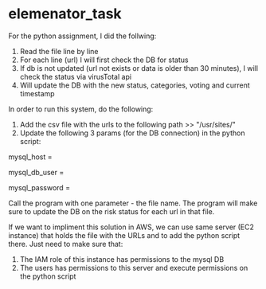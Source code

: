 # elemenator_task
For the python assignment, I did the follwing:
1. Read the file line by line
2. For each line (url) I will first check the DB for status
3. If db is not updated (url not exists or data is older than 30 minutes), I will check the status via virusTotal api
4. Will update the DB with the new status, categories, voting and current timestamp


In order to run this system, do the following:
1. Add the csv file with the urls to the following path >> "/usr/sites/"
2. Update the following 3 params (for the DB connection) in the python script:

mysql_host = <add DB host>
  
mysql_db_user = <add DB user>
  
mysql_password = <add DB password>
  

Call the program with one parameter - the file name.
The program will make sure to update the DB on the risk status for each url in that file.


If we want to impliment this solution in AWS, we can use same server (EC2 instance) that holds the file with the URLs and to add the python script there.
Just need to make sure that:
1. The IAM role of this instance has permissions to the mysql DB
2. The users has permissions to this server and execute permissions on the python script
